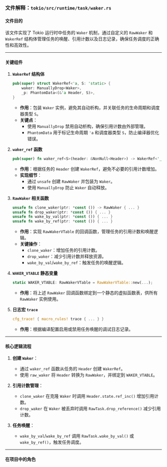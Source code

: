 ### 文件解释：`tokio/src/runtime/task/waker.rs`

#### **文件目的**
该文件实现了 Tokio 运行时中任务的 `Waker` 机制，通过自定义的 `RawWaker` 和 `WakerRef` 结构体管理任务的唤醒、引用计数以及日志记录，确保任务调度的正确性和高效性。

---

#### **关键组件**

1. **`WakerRef` 结构体**
   ```rust
   pub(super) struct WakerRef<'a, S: 'static> {
       waker: ManuallyDrop<Waker>,
       _p: PhantomData<(&'a Header, S)>,
   }
   ```
   - **作用**：包装 `Waker` 实例，避免其自动析构，并关联任务的生命周期和调度器类型 `S`。
   - **关键点**：
     - 使用 `ManuallyDrop` 禁用自动析构，确保引用计数由外部管理。
     - `PhantomData` 用于标记生命周期 `'a` 和调度器类型 `S`，防止编译器优化错误。

2. **`waker_ref` 函数**
   ```rust
   pub(super) fn waker_ref<S>(header: &NonNull<Header>) -> WakerRef<'_, S>
   ```
   - **作用**：根据任务的 `Header` 创建 `WakerRef`，避免不必要的引用计数增加。
   - **实现细节**：
     - 通过 `unsafe` 创建 `RawWaker` 并包装为 `Waker`。
     - 使用 `ManuallyDrop` 防止 `Waker` 自动释放。

3. **`RawWaker` 相关函数**
   ```rust
   unsafe fn clone_waker(ptr: *const ()) -> RawWaker { ... }
   unsafe fn drop_waker(ptr: *const ()) { ... }
   unsafe fn wake_by_val(ptr: *const ()) { ... }
   unsafe fn wake_by_ref(ptr: *const ()) { ... }
   ```
   - **作用**：实现 `RawWakerVTable` 的回调函数，管理任务的引用计数和唤醒逻辑。
   - **关键操作**：
     - `clone_waker`：增加任务的引用计数。
     - `drop_waker`：减少引用计数并释放资源。
     - `wake_by_val`/`wake_by_ref`：触发任务的唤醒逻辑。

4. **`WAKER_VTABLE` 静态变量**
   ```rust
   static WAKER_VTABLE: RawWakerVTable = RawWakerVTable::new(...);
   ```
   - **作用**：将上述 `RawWaker` 回调函数绑定到一个静态的虚拟函数表，供所有 `RawWaker` 实例使用。

5. **日志宏 `trace`**
   ```rust
   cfg_trace! { macro_rules! trace { ... } }
   ```
   - **作用**：根据编译配置启用或禁用任务唤醒的调试日志记录。

---

#### **核心逻辑流程**
1. **创建 `Waker`**：
   - 通过 `waker_ref` 函数从任务的 `Header` 创建 `WakerRef`。
   - 使用 `raw_waker` 将 `Header` 转换为 `RawWaker`，并绑定到 `WAKER_VTABLE`。

2. **引用计数管理**：
   - `clone_waker` 在克隆 `Waker` 时调用 `Header.state.ref_inc()` 增加引用计数。
   - `drop_waker` 在 `Waker` 被丢弃时调用 `RawTask.drop_reference()` 减少引用计数。

3. **任务唤醒**：
   - `wake_by_val`/`wake_by_ref` 调用 `RawTask.wake_by_val()` 或 `wake_by_ref()`，触发任务调度。

---

#### **在项目中的角色**